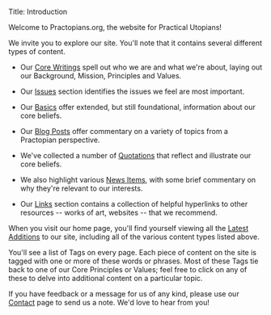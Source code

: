 Title: Introduction

Welcome to Practopians.org, the website for Practical Utopians!

We invite you to explore our site. You'll note that it contains several different types of content.

* Our [Core Writings](../core/index.html) spell out who we are and what we're about, laying out our Background, Mission, Principles and Values.

* Our [Issues](../issues/index.html) section identifies the issues we feel are most important.

* Our [Basics](../basics/index.html) offer extended, but still foundational, information about our core beliefs. 

* Our [Blog Posts](../blog/index.html) offer commentary on a variety of topics from a Practopian perspective.

* We've collected a number of [Quotations](../quotes/index.html) that reflect and illustrate our core beliefs.

* We also highlight various [News Items](../news/index.html), with some brief commentary on why they're relevant to our interests.

* Our [Links](../links/index.html) section contains a collection of helpful hyperlinks to other resources -- works of art, websites -- that we recommend.

When you visit our home page, you'll find yourself viewing all the [Latest Additions](../index.html) to our site, including all of the various content types listed above.

You'll see a list of Tags on every page. Each piece of content on the site is tagged with one or more of these words or phrases. Most of these Tags tie back to one of our Core Principles or Values; feel free to click on any of these to delve into additional content on a particular topic.

If you have feedback or a message for us of any kind, please use our [Contact](contact.html) page to send us a note. We'd love to hear from you!
